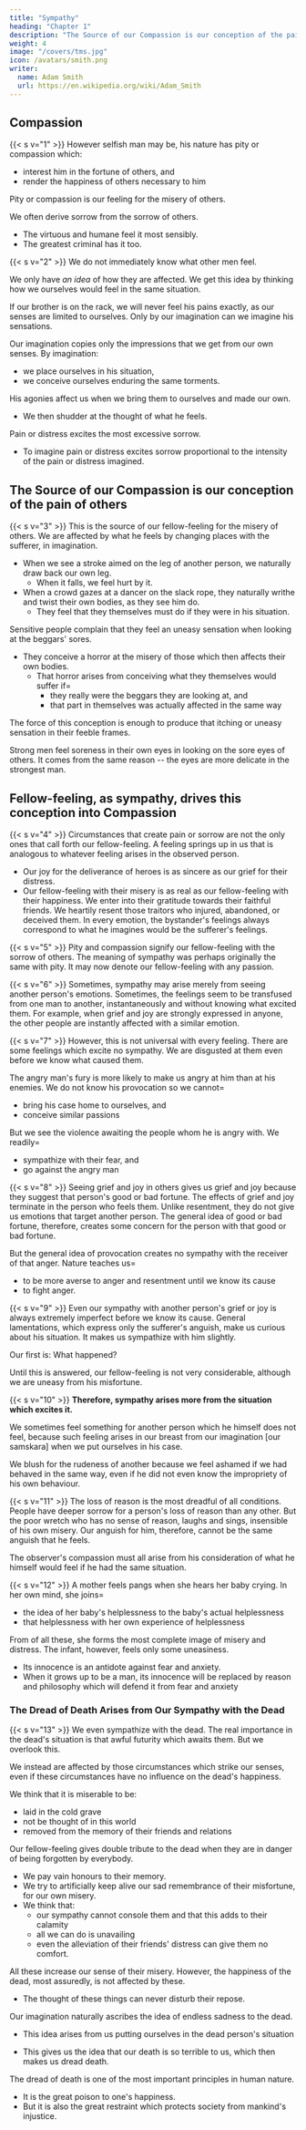 ```yaml
---
title: "Sympathy"
heading: "Chapter 1"
description: "The Source of our Compassion is our conception of the pain of others"
weight: 4
image: "/covers/tms.jpg"
icon: /avatars/smith.png
writer:
  name: Adam Smith
  url: https://en.wikipedia.org/wiki/Adam_Smith
---
```



## Compassion

{{< s v="1" >}} However selfish man may be, his nature has pity or compassion which:
- interest him in the fortune of others, and
- render the happiness of others necessary to him
<!-- , even if he only gets the pleasure of seeing that happiness -->

Pity or compassion is our feeling for the misery of others. 

We often derive sorrow from the sorrow of others. 
- The virtuous and humane feel it most sensibly. 
- The greatest criminal has it too.


{{< s v="2" >}} We do not immediately know what other men feel. 

We only have *an idea* of how they are affected. We get this idea by thinking how we ourselves would feel in the same situation.

If our brother is on the rack, we will never feel his pains exactly, as our senses are limited to ourselves. Only by our imagination can we imagine his sensations.

Our imagination copies only the impressions that we get from our own senses. By imagination: 
- we place ourselves in his situation,
- we conceive ourselves enduring the same torments.

<!-- - we enter into his body,
- we become the same person with him,
- we form some idea of his sensations,
- we even feel something similar, though weaker. -->

His agonies affect us when we bring them to ourselves and made our own. 
- We then shudder at the thought of what he feels.

Pain or distress excites the most excessive sorrow. 
- To imagine pain or distress excites sorrow proportional to the intensity of the pain or distress imagined.


## The Source of our Compassion is our conception of the pain of others

{{< s v="3" >}} This is the source of our fellow-feeling for the misery of others. We are affected by what he feels by changing places with the sufferer, in imagination.
- When we see a stroke aimed on the leg of another person, we naturally draw back our own leg.
  - When it falls, we feel hurt by it.
- When a crowd gazes at a dancer on the slack rope, they naturally writhe and twist their own bodies, as they see him do.
  - They feel that they themselves must do if they were in his situation.

Sensitive people complain that they feel an uneasy sensation when looking at the beggars' sores.
- They conceive a horror at the misery of those which then affects their own bodies.
  - That horror arises from conceiving what they themselves would suffer if= 
    - they really were the beggars they are looking at, and
    - that part in themselves was actually affected in the same way

The force of this conception is enough to produce that itching or uneasy sensation in their feeble frames.

Strong men feel soreness in their own eyes in looking on the sore eyes of others. It comes from the same reason -- the eyes are more delicate in the strongest man.


## Fellow-feeling, as sympathy, drives this conception into Compassion

{{< s v="4" >}} Circumstances that create pain or sorrow are not the only ones that call forth our fellow-feeling. A feeling springs up in us that is analogous to whatever feeling arises in the observed person.
- Our joy for the deliverance of heroes is as sincere as our grief for their distress.
- Our fellow-feeling with their misery is as real as our fellow-feeling with their happiness.
        We enter into their gratitude towards their faithful friends.
        We heartily resent those traitors who injured, abandoned, or deceived them.
    In every emotion, the bystander's feelings always correspond to what he imagines would be the sufferer's feelings.


{{< s v="5" >}} Pity and compassion signify our fellow-feeling with the sorrow of others. The meaning of sympathy was perhaps originally the same with pity. It may now denote our fellow-feeling with any passion.

{{< s v="6" >}} Sometimes, sympathy may arise merely from seeing another person's emotions. Sometimes, the feelings seem to be transfused from one man to another, instantaneously and without knowing what excited them. For example, when grief and joy are strongly expressed in anyone, the other people are instantly affected with a similar emotion.

{{< s v="7" >}} However, this is not universal with every feeling. There are some feelings which excite no sympathy. We are disgusted at them even before we know what caused them.

The angry man's fury is more likely to make us angry at him than at his enemies. We do not know his provocation so we cannot= 
- bring his case home to ourselves, and
- conceive similar passions

But we see the violence awaiting the people whom he is angry with. We readily= 
- sympathize with their fear, and
- go against the angry man


{{< s v="8" >}} Seeing grief and joy in others gives us grief and joy because they suggest that person's good or bad fortune. The effects of grief and joy terminate in the person who feels them. Unlike resentment, they do not give us emotions that target another person. The general idea of good or bad fortune, therefore, creates some concern for the person with that good or bad fortune.

But the general idea of provocation creates no sympathy with the receiver of that anger. Nature teaches us= 
- to be more averse to anger and resentment until we know its cause
- to fight anger.


{{< s v="9" >}} Even our sympathy with another person's grief or joy is always extremely imperfect before we know its cause. General lamentations, which express only the sufferer's anguish, make us curious about his situation. It makes us sympathize with him slightly.

Our first is: What happened?

Until this is answered, our fellow-feeling is not very considerable, although we are uneasy from his misfortune.


{{< s v="10" >}} **Therefore, sympathy arises more from the situation which excites it.**

We sometimes feel something for another person which he himself does not feel, because such feeling arises in our breast from our imagination [our samskara] when we put ourselves in his case.

We blush for the rudeness of another because we feel ashamed if we had behaved in the same way, even if he did not even know the impropriety of his own behaviour.


{{< s v="11" >}} The loss of reason is the most dreadful of all conditions. People have deeper sorrow for a person's loss of reason than any other. But the poor wretch who has no sense of reason, laughs and sings, insensible of his own misery. Our anguish for him, therefore, cannot be the same anguish that he feels.

The observer's compassion must all arise from his consideration of what he himself would feel if he had the same situation.

{{< s v="12" >}} A mother feels pangs when she hears her baby crying. In her own mind, she joins= 
- the idea of her baby's helplessness to the baby's actual helplessness
- that helplessness with her own experience of helplessness

<!-- ![Moral sentiments chart for Baby](/graphics/tms/baby.png) -->

From of all these, she forms the most complete image of misery and distress. The infant, however, feels only some uneasiness.
- Its innocence is an antidote against fear and anxiety.
- When it grows up to be a man, its innocence will be replaced by reason and philosophy which will defend it from fear and anxiety


### The Dread of Death Arises from Our Sympathy with the Dead

{{< s v="13" >}} We even sympathize with the dead. The real importance in the dead's situation is that awful futurity which awaits them. But we overlook this.

We instead are affected by those circumstances which strike our senses, even if these circumstances have no influence on the dead's happiness. 

We think that it is miserable to be:
- laid in the cold grave
- not be thought of in this world
- removed from the memory of their friends and relations


Our fellow-feeling gives double tribute to the dead when they are in danger of being forgotten by everybody.
- We pay vain honours to their memory.
- We try to artificially keep alive our sad remembrance of their misfortune, for our own misery.
- We think that:
  - our sympathy cannot console them and that this adds to their calamity
  - all we can do is unavailing
  - even the alleviation of their friends' distress can give them no comfort.

All these increase our sense of their misery. However, the happiness of the dead, most assuredly, is not affected by these. 
- The thought of these things can never disturb their repose. 

Our imagination naturally ascribes the idea of endless sadness to the dead. 
- This idea arises from us putting ourselves in the dead person's situation
<!-- by us lodging our own living souls into their dead bodies.  -->
- This gives us the idea that our death is so terrible to us, which then makes us dread death. 
<!-- This gives us an idea of what our emotions would be if we were to die. -->

The dread of death is one of the most important principles in human nature.
- It is the great poison to one's happiness.
- But it is also the great restraint which protects society from mankind's injustice.

